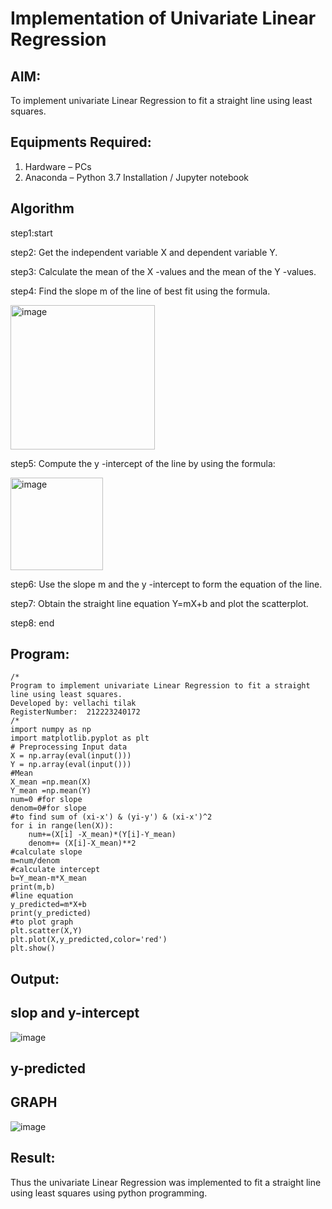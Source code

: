 # Implementation of Univariate Linear Regression
## AIM:
To implement univariate Linear Regression to fit a straight line using least squares.

## Equipments Required:
1. Hardware – PCs
2. Anaconda – Python 3.7 Installation / Jupyter notebook

## Algorithm

step1:start

step2: Get the independent variable X and dependent variable Y.

step3: Calculate the mean of the X -values and the mean of the Y -values.

step4: Find the slope m of the line of best fit using the formula. 

<img width="231" alt="image" src="https://user-images.githubusercontent.com/93026020/192078527-b3b5ee3e-992f-46c4-865b-3b7ce4ac54ad.png">

step5: Compute the y -intercept of the line by using the formula:

<img width="148" alt="image" src="https://user-images.githubusercontent.com/93026020/192078545-79d70b90-7e9d-4b85-9f8b-9d7548a4c5a4.png">

step6: Use the slope m and the y -intercept to form the equation of the line.

step7: Obtain the straight line equation Y=mX+b and plot the scatterplot.

step8: end

## Program:
```
/*
Program to implement univariate Linear Regression to fit a straight line using least squares.
Developed by: vellachi tilak  
RegisterNumber:  212223240172
/*
import numpy as np
import matplotlib.pyplot as plt
# Preprocessing Input data
X = np.array(eval(input()))
Y = np.array(eval(input()))
#Mean
X_mean =np.mean(X)
Y_mean =np.mean(Y)
num=0 #for slope
denom=0#for slope
#to find sum of (xi-x') & (yi-y') & (xi-x')^2
for i in range(len(X)):
    num+=(X[i] -X_mean)*(Y[i]-Y_mean)
    denom+= (X[i]-X_mean)**2
#calculate slope    
m=num/denom
#calculate intercept
b=Y_mean-m*X_mean
print(m,b)
#line equation
y_predicted=m*X+b
print(y_predicted)
#to plot graph
plt.scatter(X,Y)
plt.plot(X,y_predicted,color='red')
plt.show()
```

## Output:
## slop and y-intercept

![image](https://github.com/user-attachments/assets/eeb03e20-9ea1-4fee-ad92-2c08812e970e)

## y-predicted

## GRAPH
![image](https://github.com/user-attachments/assets/749673af-8881-4a4f-83e2-ac3eafcb6125)




## Result:
Thus the univariate Linear Regression was implemented to fit a straight line using least squares using python programming.
